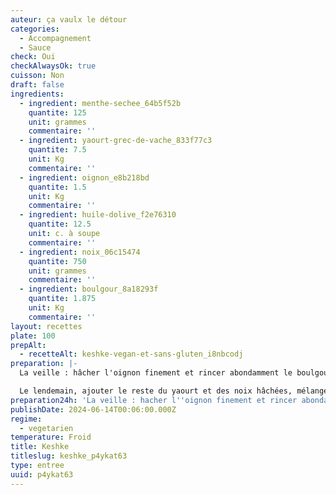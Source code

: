 ```yaml
---
auteur: ça vaulx le détour
categories:
  - Accompagnement
  - Sauce
check: Oui
checkAlwaysOk: true
cuisson: Non
draft: false
ingredients:
  - ingredient: menthe-sechee_64b5f52b
    quantite: 125
    unit: grammes
    commentaire: ''
  - ingredient: yaourt-grec-de-vache_833f77c3
    quantite: 7.5
    unit: Kg
    commentaire: ''
  - ingredient: oignon_e8b218bd
    quantite: 1.5
    unit: Kg
    commentaire: ''
  - ingredient: huile-dolive_f2e76310
    quantite: 12.5
    unit: c. à soupe
    commentaire: ''
  - ingredient: noix_06c15474
    quantite: 750
    unit: grammes
    commentaire: ''
  - ingredient: boulgour_8a18293f
    quantite: 1.875
    unit: Kg
    commentaire: ''
layout: recettes
plate: 100
prepAlt:
  - recetteAlt: keshke-vegan-et-sans-gluten_i8nbcodj
preparation: |-
  La veille : hâcher l'oignon finement et rincer abondamment le boulgour. Les mélanger avec la moitié du yaourt, la menthe séchée et la moitié des noix hâchées. Saler au gout, laisser reposer au moins 5heures au frais, filmé au contact.

  Le lendemain, ajouter le reste du yaourt et des noix hâchées, mélanger. Au dernier moment, décorer avec un filet d'huile d'olive, et parsemer d'un peu de noix grossièrement hâchées et de menthe séchée.
preparation24h: 'La veille : hacher l''oignon finement et rincer abondamment le boulgour. Les mélanger avec la moitié du yaourt, la menthe séchée et la moitié des noix hâchées. Saler au gout, laisser reposer au moins 5heures au frais, filmé au contact.'
publishDate: 2024-06-14T00:06:00.000Z
regime:
  - vegetarien
temperature: Froid
title: Keshke
titleslug: keshke_p4ykat63
type: entree
uuid: p4ykat63
---
```

